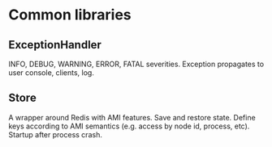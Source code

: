 # Common libraries

## ExceptionHandler
INFO, DEBUG, WARNING, ERROR, FATAL severities.
Exception propagates to user console, clients, log.

## Store
A wrapper around Redis with AMI features.
Save and restore state.
Define keys according to AMI semantics (e.g. access by node id, process, etc).
Startup after process crash.

